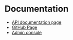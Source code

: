 # Documentation

- [API documentation page](/docs)
- [GitHub Page](https://github.com/British-Library-Architecture/bpm-tender)
- [Admin console](/admin)

